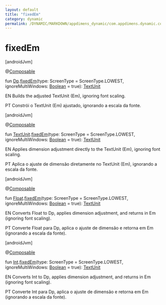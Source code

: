 ```yaml
---
layout: default
title: "fixedEm"
category: dynamic
permalink: /DYNAMIC/MARKDOWN/appdimens_dynamic/com.appdimens.dynamic.compose/-app-dimens/fixed-em.html
---
```


# fixedEm

[androidJvm]

@[Composable](https://developer.android.com/reference/kotlin/androidx/compose/runtime/Composable.html)

fun [Dp](https://developer.android.com/reference/kotlin/androidx/compose/ui/unit/Dp.html).[fixedEm](fixed-em.md)(type: ScreenType = ScreenType.LOWEST, ignoreMultiWindows: [Boolean](https://kotlinlang.org/api/core/kotlin-stdlib/kotlin/-boolean/index.html) = true): [TextUnit](https://developer.android.com/reference/kotlin/androidx/compose/ui/unit/TextUnit.html)

EN Builds the adjusted TextUnit (Em), ignoring font scaling.

PT Constrói o TextUnit (Em) ajustado, ignorando a escala da fonte.

[androidJvm]

@[Composable](https://developer.android.com/reference/kotlin/androidx/compose/runtime/Composable.html)

fun [TextUnit](https://developer.android.com/reference/kotlin/androidx/compose/ui/unit/TextUnit.html).[fixedEm](fixed-em.md)(type: ScreenType = ScreenType.LOWEST, ignoreMultiWindows: [Boolean](https://kotlinlang.org/api/core/kotlin-stdlib/kotlin/-boolean/index.html) = true): [TextUnit](https://developer.android.com/reference/kotlin/androidx/compose/ui/unit/TextUnit.html)

EN Applies dimension adjustment directly to the TextUnit (Em), ignoring font scaling.

PT Aplica o ajuste de dimensão diretamente no TextUnit (Em), ignorando a escala da fonte.

[androidJvm]

@[Composable](https://developer.android.com/reference/kotlin/androidx/compose/runtime/Composable.html)

fun [Float](https://kotlinlang.org/api/core/kotlin-stdlib/kotlin/-float/index.html).[fixedEm](fixed-em.md)(type: ScreenType = ScreenType.LOWEST, ignoreMultiWindows: [Boolean](https://kotlinlang.org/api/core/kotlin-stdlib/kotlin/-boolean/index.html) = true): [TextUnit](https://developer.android.com/reference/kotlin/androidx/compose/ui/unit/TextUnit.html)

EN Converts Float to Dp, applies dimension adjustment, and returns in Em (ignoring font scaling).

PT Converte Float para Dp, aplica o ajuste de dimensão e retorna em Em (ignorando a escala da fonte).

[androidJvm]

@[Composable](https://developer.android.com/reference/kotlin/androidx/compose/runtime/Composable.html)

fun [Int](https://kotlinlang.org/api/core/kotlin-stdlib/kotlin/-int/index.html).[fixedEm](fixed-em.md)(type: ScreenType = ScreenType.LOWEST, ignoreMultiWindows: [Boolean](https://kotlinlang.org/api/core/kotlin-stdlib/kotlin/-boolean/index.html) = true): [TextUnit](https://developer.android.com/reference/kotlin/androidx/compose/ui/unit/TextUnit.html)

EN Converts Int to Dp, applies dimension adjustment, and returns in Em (ignoring font scaling).

PT Converte Int para Dp, aplica o ajuste de dimensão e retorna em Em (ignorando a escala da fonte).